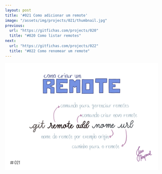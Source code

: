 ```yaml
---
layout: post
title: '#021 Como adicionar um remote'
image: "/assets/img/projects/021/thumbnail.jpg"
previous:
  url: "https://gitfichas.com/projects/020"
  title: "#020 Como listar remotes"
next:
  url: "https://gitfichas.com/projects/022"
  title: "#022 Como renomear um remote"
---
```


<img alt="Use git remote add nome url para adicionar um novo remote no seu projeto" src="/assets/img/projects/021/full.jpg">